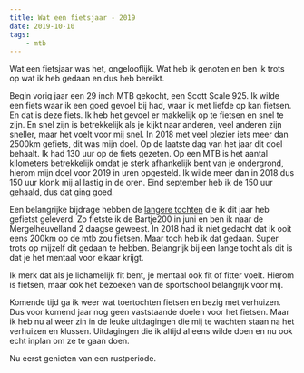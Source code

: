 ```yaml
---
title: Wat een fietsjaar - 2019
date: 2019-10-10
tags: 
    - mtb 
---
```


Wat een fietsjaar was het, ongelooflijk. Wat heb ik genoten en ben ik trots op wat ik heb gedaan en dus heb bereikt.

Begin vorig jaar een 29 inch MTB gekocht, een Scott Scale 925. Ik wilde een fiets waar ik een goed gevoel bij had, waar ik met liefde op kan fietsen. En dat is deze fiets. Ik heb het gevoel er makkelijk op te fietsen en snel te zijn. En snel zijn is betrekkelijk als je kijkt naar anderen, veel anderen zijn sneller, maar het voelt voor mij snel.
In 2018 met veel plezier iets meer dan 2500km gefiets, dit was mijn doel. Op de laatste dag van het jaar dit doel behaalt. Ik had 130 uur op de fiets gezeten. Op een MTB is het aantal kilometers betrekkelijk omdat je sterk afhankelijk bent van je ondergrond, hierom mijn doel voor 2019 in uren opgesteld. Ik wilde meer dan in 2018 dus 150 uur klonk mij al lastig in de oren.
Eind september heb ik de 150 uur gehaald, dus dat ging goed.

Een belangrijke bijdrage hebben de <a href="/mountainbiking">langere tochten</a> die ik dit jaar heb gefietst geleverd. Zo fietste ik de Bartje200 in juni en ben ik naar de Mergelheuvelland 2 daagse geweest. In 2018 had ik niet gedacht dat ik ooit eens 200km op de mtb zou fietsen. Maar toch heb ik dat gedaan. Super trots op mijzelf dit gedaan te hebben.
Belangrijk bij een lange tocht als dit is dat je het mentaal voor elkaar krijgt.

Ik merk dat als je lichamelijk fit bent, je mentaal ook fit of fitter voelt. Hierom is fietsen, maar ook het bezoeken van de sportschool belangrijk voor mij.

Komende tijd ga ik weer wat toertochten fietsen en bezig met verhuizen. Dus voor komend jaar nog geen vaststaande doelen voor het fietsen. Maar ik heb nu al weer zin in de leuke uitdagingen die mij te wachten staan na het verhuizen en klussen. Uitdagingen die ik altijd al eens wilde doen en nu ook echt inplan om ze te gaan doen. 

Nu eerst genieten van een rustperiode.

